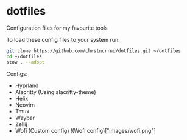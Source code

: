 # dotfiles
Configuration files for my favourite tools

To load these config files to your system run:
```bash
git clone https://github.com/chrstncrrnd/dotfiles.git ~/dotfiles
cd ~/dotfiles
stow . --adopt
``` 


Configs:
- Hyprland
- Alacritty (Using alacritty-theme)
- Helix
- Neovim
- Tmux
- Waybar
- Zellij
- Wofi (Custom config)
!(Wofi config)["images/wofi.png"]
